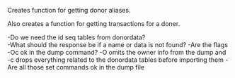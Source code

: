 Creates function for getting donor aliases.

Also creates a function for getting transactions for a doner.



-Do we need the id seq tables from donordata?  
-What should the response be if a name or data is not found? 
-Are the flags -Oc ok in the dump command?  -O omits the owner info from the dump and -c drops everything related to the donordata tables before importing them
-Are all those set commands ok in the dump file 